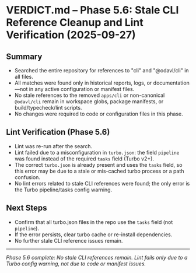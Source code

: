 # VERDICT.md – Phase 5.6: Stale CLI Reference Cleanup and Lint Verification (2025-09-27)

## Summary

- Searched the entire repository for references to "cli" and "@odavl/cli" in all files.
- All matches were found only in historical reports, logs, or documentation—not in any active configuration or manifest files.
- No stale references to the removed `apps/cli` or non-canonical `@odavl/cli` remain in workspace globs, package manifests, or build/typecheck/lint scripts.
- No changes were required to code or configuration files in this phase.

## Lint Verification (Phase 5.6)

- Lint was re-run after the search.
- Lint failed due to a misconfiguration in `turbo.json`: the field `pipeline` was found instead of the required `tasks` field (Turbo v2+).
- The correct `turbo.json` is already present and uses the `tasks` field, so this error may be due to a stale or mis-cached turbo process or a path confusion.
- No lint errors related to stale CLI references were found; the only error is the Turbo pipeline/tasks config warning.

## Next Steps

- Confirm that all turbo.json files in the repo use the `tasks` field (not `pipeline`).
- If the error persists, clear turbo cache or re-install dependencies.
- No further stale CLI reference issues remain.

---

_Phase 5.6 complete: No stale CLI references remain. Lint fails only due to a Turbo config warning, not due to code or manifest issues._
